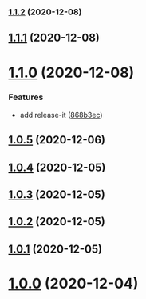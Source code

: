 ### [1.1.2](https://github.com/phatnguyenuit/cra-template-typescript/compare/v1.1.1...v1.1.2) (2020-12-08)

## [1.1.1](https://github.com/phatnguyenuit/cra-template-typescript/compare/v1.1.0...v1.1.1) (2020-12-08)

# [1.1.0](https://github.com/phatnguyenuit/cra-template-typescript/compare/v1.0.5...v1.1.0) (2020-12-08)


### Features

* add release-it ([868b3ec](https://github.com/phatnguyenuit/cra-template-typescript/commit/868b3ec17028f02d286d1035fa36f485cb10594c))



## [1.0.5](https://github.com/phatnguyenuit/cra-template-typescript/compare/v1.0.5...v1.1.0) (2020-12-06)



## [1.0.4](https://github.com/phatnguyenuit/cra-template-typescript/compare/v1.0.5...v1.1.0) (2020-12-05)



## [1.0.3](https://github.com/phatnguyenuit/cra-template-typescript/compare/v1.0.5...v1.1.0) (2020-12-05)



## [1.0.2](https://github.com/phatnguyenuit/cra-template-typescript/compare/v1.0.5...v1.1.0) (2020-12-05)



## [1.0.1](https://github.com/phatnguyenuit/cra-template-typescript/compare/v1.0.5...v1.1.0) (2020-12-05)



# [1.0.0](https://github.com/phatnguyenuit/cra-template-typescript/compare/v1.0.5...v1.1.0) (2020-12-04)

